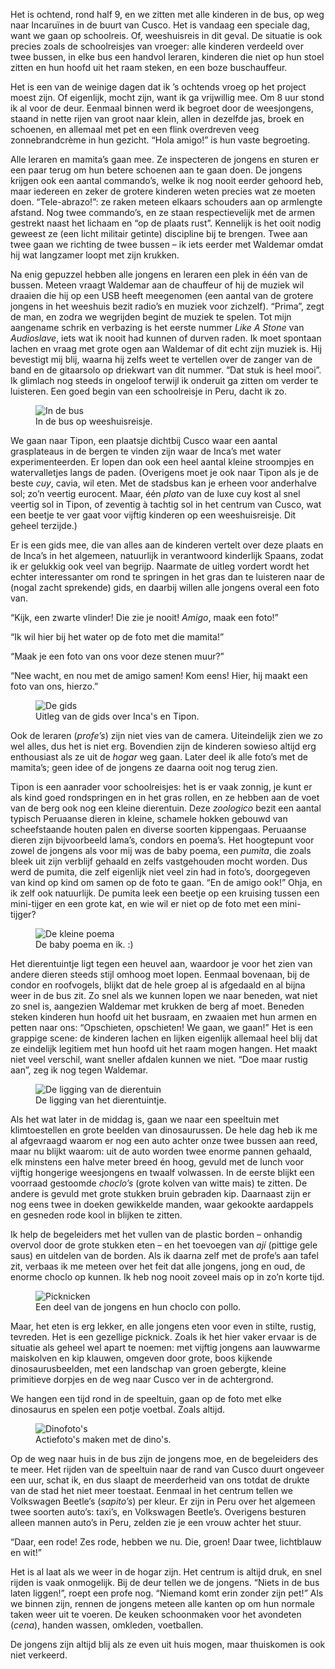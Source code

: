 <p class="intro">Het is ochtend, rond half 9, en we zitten met alle kinderen in de bus, op weg naar Incaruïnes in de buurt van Cusco. Het is vandaag een speciale dag, want we gaan op schoolreis. Of, weeshuisreis in dit geval. De situatie is ook precies zoals de schoolreisjes van vroeger: alle kinderen verdeeld over twee bussen, in elke bus een handvol leraren, kinderen die niet op hun stoel zitten en hun hoofd uit het raam steken, en een boze buschauffeur.</p>

Het is een van de weinige dagen dat ik ’s ochtends vroeg op het project moest zijn. Of eigenlijk, mocht zijn, want ik ga vrijwillig mee. Om 8 uur stond ik al voor de deur. Eenmaal binnen werd ik begroet door de weesjongens, staand in nette rijen van groot naar klein, allen in dezelfde jas, broek en schoenen, en allemaal met pet en een flink overdreven veeg zonnebrandcrème in hun gezicht. “Hola amigo!” is hun vaste begroeting.

Alle leraren en mamita’s gaan mee. Ze inspecteren de jongens en sturen er een paar terug om hun betere schoenen aan te gaan doen. De jongens krijgen ook een aantal commando’s, welke ik nog nooit eerder gehoord heb, maar iedereen en zeker de grotere kinderen weten precies wat ze moeten doen. “Tele-abrazo!”: ze raken meteen elkaars schouders aan op armlengte afstand. Nog twee commando’s, en ze staan respectievelijk met de armen gestrekt naast het lichaam en “op de plaats rust”. Kennelijk is het ooit nodig geweest ze (een licht militair getinte) discipline bij te brengen. Twee aan twee gaan we richting de twee bussen – ik iets eerder met Waldemar omdat hij wat langzamer loopt met zijn krukken.

Na enig gepuzzel hebben alle jongens en leraren een plek in één van de bussen. Meteen vraagt Waldemar aan de chauffeur of hij de muziek wil draaien die hij op een USB heeft meegenomen (een aantal van de grotere jongens in het weeshuis bezit radio’s en muziek voor zichzelf). “Prima”, zegt de man, en zodra we wegrijden begint de muziek te spelen. Tot mijn aangename schrik en verbazing is het eerste nummer *Like A Stone* van *Audioslave*, iets wat ik nooit had kunnen of durven raden. Ik moet spontaan lachen en vraag met grote ogen aan Waldemar of dit echt zijn muziek is. Hij bevestigt mij blij, waarna hij zelfs weet te vertellen over de zanger van de band en de gitaarsolo op driekwart van dit nummer. “Dat stuk is heel mooi”. Ik glimlach nog steeds in ongeloof terwijl ik onderuit ga zitten om verder te luisteren. Een goed begin van een schoolreisje in Peru, dacht ik zo.

<figure>
	<img src="images/indebus.jpg" alt="In de bus">
	<figcaption>In de bus op weeshuisreisje.</figcaption>
</figure>

We gaan naar Tipon, een plaatsje dichtbij Cusco waar een aantal grasplateaus in de bergen te vinden zijn waar de Inca’s met water experimenteerden. Er lopen dan ook een heel aantal kleine stroompjes en watervalletjes langs de paden. (Overigens moet je ook naar Tipon als je de beste *cuy*, cavia, wil eten. Met de stadsbus kan je erheen voor anderhalve sol; zo’n veertig eurocent. Maar, één *plato* van de luxe cuy kost al snel veertig sol in Tipon, of zeventig à tachtig sol in het centrum van Cusco, wat een beetje te ver gaat voor vijftig kinderen op een weeshuisreisje. Dit geheel terzijde.)

Er is een gids mee, die van alles aan de kinderen vertelt over deze plaats en de Inca’s in het algemeen, natuurlijk in verantwoord kinderlijk Spaans, zodat ik er gelukkig ook veel van begrijp. Naarmate de uitleg vordert wordt het echter interessanter om rond te springen in het gras dan te luisteren naar de (nogal zacht sprekende) gids, en daarbij willen alle jongens overal een foto van.

“Kijk, een zwarte vlinder! Die zie je nooit! *Amigo*, maak een foto!”

“Ik wil hier bij het water op de foto met die mamita!”

“Maak je een foto van ons voor deze stenen muur?”

“Nee wacht, en nou met de amigo samen! Kom eens! Hier, hij maakt een foto van ons, hierzo.”

<figure>
	<img src="images/degids.jpg" alt="De gids">
	<figcaption>Uitleg van de gids over Inca's en Tipon.</figcaption>
</figure>

Ook de leraren (*profe’s*) zijn niet vies van de camera. Uiteindelijk zien we zo wel alles, dus het is niet erg. Bovendien zijn de kinderen sowieso altijd erg enthousiast als ze uit de *hogar* weg gaan. Later deel ik alle foto’s met de mamita’s; geen idee of de jongens ze daarna ooit nog terug zien.

Tipon is een aanrader voor schoolreisjes: het is er vaak zonnig, je kunt er als kind goed rondspringen en in het gras rollen, en ze hebben aan de voet van de berg ook nog een kleine dierentuin. Deze *zoologico* bezit een aantal typisch Peruaanse dieren in kleine, schamele hokken gebouwd van scheefstaande houten palen en diverse soorten kippengaas. Peruaanse dieren zijn bijvoorbeeld lama’s, condors en poema’s. Het hoogtepunt voor zowel de jongens als voor mij was de baby poema, een *pumita*, die zoals bleek uit zijn verblijf gehaald en zelfs vastgehouden mocht worden. Dus werd de pumita, die zelf eigenlijk niet veel zin had in foto’s, doorgegeven van kind op kind om samen op de foto te gaan. “En de amigo ook!” Ohja, en ik zelf ook natuurlijk. De pumita leek een beetje op een kruising tussen een mini-tijger en een grote kat, en wie wil er niet op de foto met een mini-tijger?

<figure>
	<img src="images/pumita.jpg" alt="De kleine poema">
	<figcaption>De baby poema en ik. :)</figcaption>
</figure>

Het dierentuintje ligt tegen een heuvel aan, waardoor je voor het zien van andere dieren steeds stijl omhoog moet lopen. Eenmaal bovenaan, bij de condor en roofvogels, blijkt dat de hele groep al is afgedaald en al bijna weer in de bus zit. Zo snel als we kunnen lopen we naar beneden, wat niet zo snel is, aangezien Waldemar met krukken de berg af moet. Beneden steken kinderen hun hoofd uit het busraam, en zwaaien met hun armen en petten naar ons: “Opschieten, opschieten! We gaan, we gaan!” Het is een grappige scene: de kinderen lachen en lijken eigenlijk allemaal heel blij dat ze eindelijk legitiem met hun hoofd uit het raam mogen hangen. Het maakt niet veel verschil, want sneller afdalen kunnen we niet. “Doe maar rustig aan”, zeg ik nog tegen Waldemar.

<figure>
	<img src="images/dierentuin.jpg" alt="De ligging van de dierentuin">
	<figcaption>De ligging van het dierentuintje.</figcaption>
</figure>

Als het wat later in de middag is, gaan we naar een speeltuin met klimtoestellen en grote beelden van dinosaurussen. De hele dag heb ik me al afgevraagd waarom er nog een auto achter onze twee bussen aan reed, maar nu blijkt waarom: uit de auto worden twee enorme pannen gehaald, elk minstens een halve meter breed én hoog, gevuld met de lunch voor vijftig hongerige weesjongens en twaalf volwassen. In de eerste blijkt een voorraad gestoomde *choclo’s* (grote kolven van witte mais) te zitten. De andere is gevuld met grote stukken bruin gebraden kip. Daarnaast zijn er nog eens twee in doeken gewikkelde manden, waar gekookte aardappels en gesneden rode kool in blijken te zitten.

Ik help de begeleiders met het vullen van de plastic borden – onhandig overvol door de grote stukken eten – en het toevoegen van *ají* (pittige gele saus) en uitdelen van de borden. Als ik daarna zelf met de profe’s aan tafel zit, verbaas ik me meteen over het feit dat alle jongens, jong en oud, de enorme choclo op kunnen. Ik heb nog nooit zoveel mais op in zo’n korte tijd.

<figure>
	<img src="images/picknicken.jpg" alt="Picknicken">
	<figcaption>Een deel van de jongens en hun choclo con pollo.</figcaption>
</figure>

Maar, het eten is erg lekker, en alle jongens eten voor even in stilte, rustig, tevreden. Het is een gezellige picknick. Zoals ik het hier vaker ervaar is de situatie als geheel wel apart te noemen: met vijftig jongens aan lauwwarme maiskolven en kip klauwen, omgeven door grote, boos kijkende dinosaurusbeelden, met een landschap van groen gebergte, kleine primitieve dorpjes en de weg naar Cusco ver in de achtergrond.

We hangen een tijd rond in de speeltuin, gaan op de foto met elke dinosaurus en spelen een potje voetbal. Zoals altijd.

<figure>
	<img src="images/dinofoto.jpg" alt="Dinofoto's">
	<figcaption>Actiefoto's maken met de dino's.</figcaption>
</figure>

Op de weg naar huis in de bus zijn de jongens moe, en de begeleiders des te meer. Het rijden van de speeltuin naar de rand van Cusco duurt ongeveer een uur, schat ik, en dus slaapt de meerderheid van ons totdat de drukte van de stad het niet meer toestaat. Eenmaal in het centrum tellen we Volkswagen Beetle’s (*sapito’s*) per kleur. Er zijn in Peru over het algemeen twee soorten auto’s: taxi’s, en Volkswagen Beetle’s. Overigens besturen alleen mannen auto’s in Peru, zelden zie je een vrouw achter het stuur.

“Daar, een rode! Zes rode, hebben we nu. Die, groen! Daar twee, lichtblauw en wit!”

Het is al laat als we weer in de hogar zijn. Het centrum is altijd druk, en snel rijden is vaak onmogelijk. Bij de deur tellen we de jongens. “Niets in de bus laten liggen!”, roept een profe nog. “Niemand komt erin zonder zijn pet!” Als we binnen zijn, rennen de jongens meteen alle kanten op om hun normale taken weer uit te voeren. De keuken schoonmaken voor het avondeten (*cena*), handen wassen, omkleden, voetballen.

De jongens zijn altijd blij als ze even uit huis mogen, maar thuiskomen is ook niet verkeerd.
